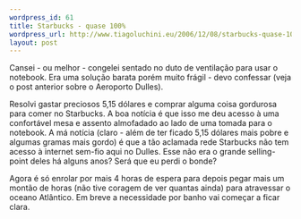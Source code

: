 ```yaml
--- 
wordpress_id: 61
title: Starbucks - quase 100%
wordpress_url: http://www.tiagoluchini.eu/2006/12/08/starbucks-quase-100/
layout: post
---
```

Cansei - ou melhor - congelei sentado no duto de ventilação para usar o notebook. Era uma solução barata porém muito frágil - devo confessar (veja o post anterior sobre o Aeroporto Dulles).

Resolvi gastar preciosos 5,15 dólares e comprar alguma coisa gordurosa para comer no Starbucks. A boa notícia é que isso me deu acesso à uma confortável mesa e assento almofadado ao lado de uma tomada para o notebook. A má notícia (claro - além de ter ficado 5,15 dólares mais pobre e algumas gramas mais gordo) é que a tão aclamada rede Starbucks não tem acesso à internet sem-fio aqui no Dulles. Esse não era o grande selling-point deles há alguns anos? Será que eu perdi o bonde?

Agora é só enrolar por mais 4 horas de espera para depois pegar mais um montão de horas (não tive coragem de ver quantas ainda) para atravessar o oceano Atlântico. Em breve a necessidade por banho vai começar a ficar clara.
